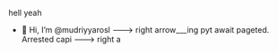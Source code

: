 hell yeah
- 👋 Hi, I’m @mudriyyarosl
---> right arrow___ing pyt
    await pageted.
Arrested capi
---> right a
